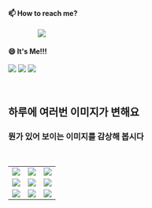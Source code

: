 #### 📫 How to reach me?
<a href="mailto:thquddnr123@gmail.com">
    <img 
        src="https://img.shields.io/badge/Gmail-d14836?style=flat-square&logo=Gmail&logoColor=white&link=mailto:thquddnr123@gmail.com"
        style="height : auto; margin-left : 60px; margin-right : 60px;"/>
</a>

#### 😄 It's Me!!!

<a href="https://cybecho.notion.site/SBU-s-Archives-854ccd3338c2456a867956f26143998a" target="_blank"><img src="https://img.shields.io/badge/Portfolio-303030?style=for-the-badge&logo=Notion&logoColor=white"/></a>
<a href="https://www.instagram.com/junk_warrior_vintage/" target="_blank"><img src="https://img.shields.io/badge/@junk_warrir_vintage-E4405F?style=for-the-badge&logo=Instagram&logoColor=white"/></a>
<a href="https://www.behance.net/thquddnr125654" target="_blank"><img src="https://img.shields.io/badge/Behance-1769FF?style=for-the-badge&logo=Behance&logoColor=white"/></a>

</br>

## 하루에 여러번 이미지가 변해요
### 뭔가 있어 보이는 이미지를 감상해 봅시다

<!--
마크업 바로보기 사이트
https://dillinger.io/ 
-->
 <br/> <table>
<tr>
<td><img src='https://www.random-art.org/img/large/415959.jpg'></td>
<td><img src='https://www.random-art.org/img/large/415787.jpg'></td>
<td><img src='https://www.random-art.org/img/large/417315.jpg'></td>
</tr>
<tr>
<td><img src='https://www.random-art.org/img/large/416988.jpg'></td>
<td><img src='https://www.random-art.org/img/large/416152.jpg'></td>
<td><img src='https://www.random-art.org/img/large/417075.jpg'></td>
</tr>
<tr>
<td><img src='https://www.random-art.org/img/large/415524.jpg'></td>
<td><img src='https://www.random-art.org/img/large/416403.jpg'></td>
<td><img src='https://www.random-art.org/img/large/417045.jpg'></td>
</tr>
</table>
